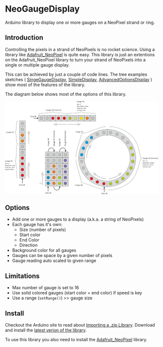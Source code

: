 # NeoGaugeDisplay

Arduino library to display one or more gauges on a NeoPixel strand or ring.

## Introduction

Controlling the pixels in a strand of NeoPixels is no rocket science. Using a
library like [Adafruit_NeoPixel](https://github.com/adafruit/Adafruit_NeoPixel)
is quite easy. This library is just an extentions on the Adafruit_NeoPixel library
to turn your strand of NeoPixels into a single or multiple gauge display.

This can be achieved by just a couple of code lines.
The tree examples sketches (
[SingeGaugeDisplay](https://github.com/bergrans/NeoGaugeDisplay/tree/master/examples/SingleGaugeDisplay/SingleGaugeDisplay.ino),
[SimpleDisplay](https://github.com/bergrans/NeoGaugeDisplay/blob/master/examples/SimpleDisplay/SimpleDisplay.ino),
[AdvancedOptionsDisplay](https://github.com/bergrans/NeoGaugeDisplay/blob/master/examples/AdvancedOptionsDisplay/AdvancedOptionsDisplay.ino)
) show most of the features of the library.

The diagram below shows most of the options of this library.

![Options](extras/images/options_150.png "Some options")

## Options

* Add one or more gauges to a display (a.k.a. a string of NeoPixels)
* Each gauge has it's own:
  * Size (number of pixels)
  * Start color
  * End Color
  * Direction
* Background color for all gauges
* Gauges can be space by a given number of pixels
* Gauge reading auto scaled to given range

## Limitations

* Max number of gauge is set to 16
* Use solid colored gauges (start color = end color) if speed is key
* Use a range (`setRange()`) >> gauge size

## Install

Checkout the Arduino site to read about [Importing a .zip Library](https://www.arduino.cc/en/Guide/Libraries#importing-a-zip-library).
Download and install the [latest verion of the library](https://github.com/bergrans/NeoGaugeDisplay/tags).

To use this library you also need to install the [Adafruit_NeoPixel](https://github.com/adafruit/Adafruit_NeoPixel) library.
